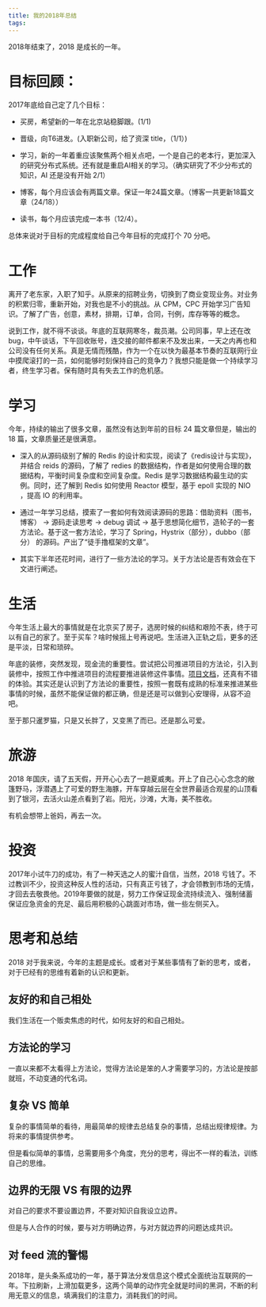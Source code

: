```yaml
---
title: 我的2018年总结
tags:
---
```


2018年结束了，2018 是成长的一年。

# 目标回顾：

2017年底给自己定了几个目标：

* 买房，希望新的一年在北京站稳脚跟。(1/1)

* 晋级，向T6进发。(入职新公司，给了资深 title，（1/1）)

* 学习，新的一年着重应该聚焦两个相关点吧，一个是自己的老本行，更加深入的研究分布式系统。还有就是重启AI相关的学习。（确实研究了不少分布式的知识，AI 还是没有开始 2/1）

* 博客，每个月应该会有两篇文章。保证一年24篇文章。（博客一共更新18篇文章（24/18））

* 读书，每个月应该完成一本书（12/4）。

总体来说对于目标的完成程度给自己今年目标的完成打个 70 分吧。

# 工作

离开了老东家，入职了知乎。从原来的招聘业务，切换到了商业变现业务。对业务的积累归零，重新开始，对我也是不小的挑战。从 CPM，CPC 开始学习广告知识。了解了广告，创意，素材，排期，订单，合同，刊例，库存等等的概念。

说到工作，就不得不谈谈。年底的互联网寒冬，裁员潮。公司同事，早上还在改 bug，中午谈话，下午回收账号，连交接的邮件都来不及发出来，一天之内再也和公司没有任何关系。真是无情而残酷，作为一个在以快为最基本节奏的互联网行业中摸爬滚打的一员，如何能够时刻保持自己的竞争力？我想只能是做一个持续学习者，终生学习者。保有随时具有失去工作的危机感。

# 学习

今年，持续的输出了很多文章，虽然没有达到年前的目标 24 篇文章但是，输出的 18 篇，文章质量还是很满意。

* 深入的从源码级别了解的 Redis 的设计和实现，阅读了《redis设计与实现》，并结合 reids 的源码，了解了 redies 的数据结构，作者是如何使用合理的数据结构，平衡时间复杂度和空间复杂度。Redis 是学习数据结构最生动的实例。同时，还了解到 Redis 如何使用 Reactor 模型，基于 epoll 实现的 NIO ，提高 IO 的利用率。

* 通过一年学习总结，摸索了一套如何有效阅读源码的思路：借助资料（图书，博客） -> 源码走读思考 -> debug 调试 -> 基于思想简化细节，造轮子的一套方法论。基于这一套方法论，学习了 Spring，Hystrix（部分），dubbo（部分） 的源码。产出了“徒手撸框架的文章”。

* 其实下半年还花时间，进行了一些方法论的学习。关于方法论是否有效会在下文进行阐述。

# 生活

今年生活上最大的事情就是在北京买了房子，选房时候的纠结和艰险不表，终于可以有自己的家了。至于买车？啥时候摇上号再说吧。生活进入正轨之后，更多的还是平淡，日常和琐碎。

年底的装修，突然发现，现金流的重要性。尝试把公司推进项目的方法论，引入到装修中，按照工作中推进项目的流程要推进装修这件事情。[项目文档](https://www.yuque.com/docs/share/c3f13698-6325-4efb-aae0-59f0a2dac6c7)，还真有不错的体验。其实还是认识到了方法论的重要性，按照一套既有成熟的标准来推进某些事情的时候，虽然不能保证做的都正确，但是还是可以做到心安理得，从容不迫吧。

至于那只暹罗猫，只是又长胖了，又变黑了而已。还是那么可爱。

# 旅游

2018 年国庆，请了五天假，开开心心去了一趟夏威夷。开上了自己心心念念的敞篷野马，浮潜遇上了可爱的野生海豚，开车穿越云层在全世界最适合观星的山顶看到了银河，去活火山差点看到了岩。阳光，沙滩，大海，美不胜收。

有机会想带上爸妈，再去一次。

# 投资

2017年小试牛刀的成功，有了一种天选之人的蜜汁自信，当然，2018 亏钱了。不过教训不少，投资这种反人性的活动，只有真正亏钱了，才会领教到市场的无情，才回去去敬畏他。2019年要做的就是，努力工作保证现金流持续流入、强制储蓄保证应急资金的充足、最后用积极的心跳面对市场，做一些左侧买入。

# 思考和总结

2018 对于我来说，今年的主题是成长。或者对于某些事情有了新的思考，或者，对于已经有的思维有着新的认识和更新。

## 友好的和自己相处

我们生活在一个贩卖焦虑的时代，如何友好的和自己相处。

## 方法论的学习

一直以来都不太看得上方法论，觉得方法论是笨的人才需要学习的，方法论是按部就班，不动变通的代名词。

## 复杂 VS 简单

复杂的事情简单的看待，用最简单的规律去总结复杂的事情，总结出规律规律。为将来的事情提供参考。

但是看似简单的事情，总需要用多个角度，充分的思考，得出不一样的看法，训练自己的思维。

## 边界的无限 VS 有限的边界

对自己的要求不要设置边界，不要对知识自我设立边界。

但是与人合作的时候，要与对方明确边界，与对方就边界的问题达成共识。

## 对 feed 流的警惕

2018年，是头条系成功的一年，基于算法分发信息这个模式全面统治互联网的一年。下拉刷新，上滑加载更多，这两个简单的动作完全就是时间的黑洞，不断的利用无意义的信息，填满我们的注意力，消耗我们的时间。